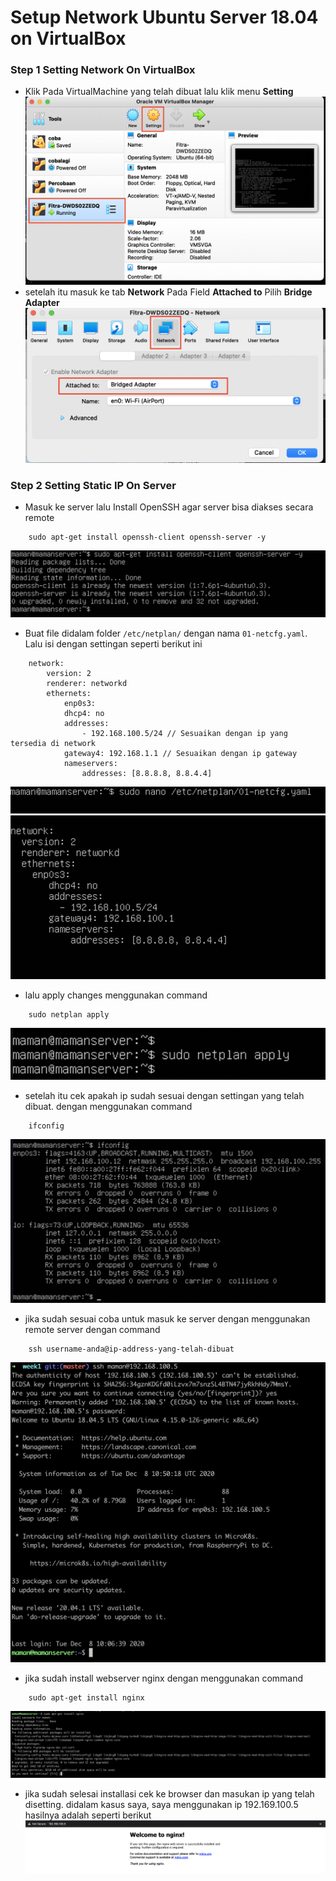 # Setup Network Ubuntu Server 18.04 on VirtualBox

### Step 1 Setting Network On VirtualBox
- Klik Pada VirtualMachine yang telah dibuat lalu klik menu **Setting**
 ![alt text](https://github.com/fitraaditama7/DumbwaysBootcamp/blob/master/week1/VIRTUAL%20BOX%20-%20SETTING%20NETWORK/img/1.png?raw=true)
- setelah itu masuk ke tab **Network** Pada Field **Attached to** Pilih **Bridge Adapter**
 ![alt text](https://github.com/fitraaditama7/DumbwaysBootcamp/blob/master/week1/VIRTUAL%20BOX%20-%20SETTING%20NETWORK/img/2.png?raw=true)

### Step 2 Setting Static IP On Server
- Masuk ke server lalu Install OpenSSH agar server bisa diakses secara remote
```
    sudo apt-get install openssh-client openssh-server -y
```
 ![alt text](https://github.com/fitraaditama7/DumbwaysBootcamp/blob/master/week1/VIRTUAL%20BOX%20-%20SETTING%20NETWORK/img/3.png?raw=true)

- Buat file didalam folder `/etc/netplan/` dengan nama `01-netcfg.yaml`. Lalu isi dengan settingan seperti berikut ini

```
    network:
        version: 2
        renderer: networkd
        ethernets:
            enp0s3:
            dhcp4: no
            addresses: 
                - 192.168.100.5/24 // Sesuaikan dengan ip yang tersedia di network
            gateway4: 192.168.1.1 // Sesuaikan dengan ip gateway
            nameservers:
                addresses: [8.8.8.8, 8.8.4.4]
```
 ![alt text](https://github.com/fitraaditama7/DumbwaysBootcamp/blob/master/week1/VIRTUAL%20BOX%20-%20SETTING%20NETWORK/img/4.png?raw=true)
 ![alt text](https://github.com/fitraaditama7/DumbwaysBootcamp/blob/master/week1/VIRTUAL%20BOX%20-%20SETTING%20NETWORK/img/5.png?raw=true)

- lalu apply changes menggunakan command

```
    sudo netplan apply
```
 ![alt text](https://github.com/fitraaditama7/DumbwaysBootcamp/blob/master/week1/VIRTUAL%20BOX%20-%20SETTING%20NETWORK/img/6.png?raw=true)

- setelah itu cek apakah ip sudah sesuai dengan settingan yang telah dibuat. dengan menggunakan command

```
    ifconfig
```
 ![alt text](https://github.com/fitraaditama7/DumbwaysBootcamp/blob/master/week1/VIRTUAL%20BOX%20-%20SETTING%20NETWORK/img/7.png?raw=true)

- jika sudah sesuai coba untuk masuk ke server dengan menggunakan remote server dengan command
```
    ssh username-anda@ip-address-yang-telah-dibuat
```
 ![alt text](https://github.com/fitraaditama7/DumbwaysBootcamp/blob/master/week1/VIRTUAL%20BOX%20-%20SETTING%20NETWORK/img/8.png?raw=true)

- jika sudah install webserver nginx dengan menggunakan command

```
    sudo apt-get install nginx
```
 ![alt text](https://github.com/fitraaditama7/DumbwaysBootcamp/blob/master/week1/VIRTUAL%20BOX%20-%20SETTING%20NETWORK/img/9.png?raw=true)

- jika sudah selesai installasi cek ke browser dan masukan ip yang telah disetting. didalam kasus saya, saya menggunakan ip 192.169.100.5 hasilnya adalah seperti berikut
 ![alt text](https://github.com/fitraaditama7/DumbwaysBootcamp/blob/master/week1/VIRTUAL%20BOX%20-%20SETTING%20NETWORK/img/10.png?raw=true)


